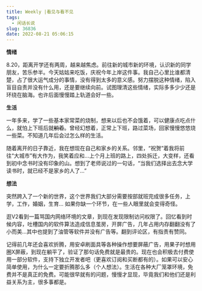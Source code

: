 ```yaml
---
title: Weekly |看见与看不见
tags:
  - 闲话长说
slug: 36836
date: 2022-08-21 05:06:15
---
```


**情绪**

8.20，距离开学还有两周，越来越焦虑。前往新的城市新的环境，认识新的同学朋友，苦乐参半。今天姑姑来吃饭，庆祝今年上岸这件事。我自己心里比谁都清楚，占了很大运气成分的事情，没有得到太多的意义感。努力摆脱这种情绪，陷入盲目自责并没有什么用，还是要继续向前。试图理清这些情绪，实际多多少少还是环绕在脑海。也许后面慢慢踏上轨道会好一些。

**生活**

一年多来，学了一些基本家常菜的烧制，想来以后也不会饿着，可以健康点吃点什么，就怕上下班后就~~躺着~~。曾经幻想着，正常上下班，路过菜场，回家慢慢悠悠烧一些菜。不知道几年后会过怎么样的生活。

随着离开的日子靠近，我在想现在自己和家乡的关系。邻里，“祝贺”着我将前往“大城市”有大作为，我笑着应和...上个月上班的路上，四处拆迁，大变样，还看到初中念书时没有印象的山。想到了老师说过的一句话，“当我们选择出去念大学读书时，就已经不是家乡的人了...”

**想法**

突然跨入了一个新的世界，这个世界我们大部分需要按部就班完成很多任务，上学，工作，婚姻，生育... 如果你缺一个环节，在一些人眼里就会变得奇怪。

逛V2看到一篇骂国内网络环境的文章，到现在发现限制访问权限了。回忆看到时候内容，吐槽国内的软件算法造成信息茧房，开屏广告，几年占用内存翻翻没有了小而美...其中也提到了油管等软件并没有广告等。翻到评论区，有指责有赞同。

记得前几年还会喜欢折腾，用安卓刷面具等各种操作想要屏蔽广告，用果子时想用圈X屏蔽，到现在躺平了，验证了那句话免费就是最贵的。现在也会积极去付费使用一部分软件，支持下独立开发者吧（更喜欢订阅和买断都有的）。如果可以安心简单使用，为什么一定要折腾那么多（个人想法）。生活在各种大厂笼罩环境，免费并不是真正的免费。可能很早就有的问题，慢慢才显现，毕竟我们和他们还是利益关系为主，很多事都是。
